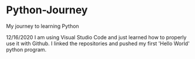 # Python-Journey
My journey to learning Python 

12/16/2020
I am using Visual Studio Code and just learned how to properly use it with Github. I linked the repositories and pushed my first 'Hello World' python program.
